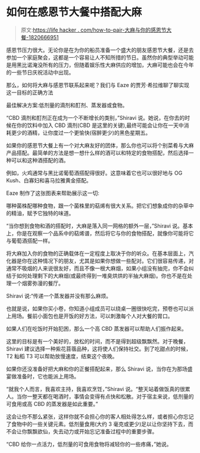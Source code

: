 # 如何在感恩节大餐中搭配大麻

> 原文:[https://life hacker . com/how-to-pair-大麻与你的感恩节大餐-1820666951](https://lifehacker.com/how-to-pair-marijuana-with-your-thanksgiving-meal-1820666951)

感恩节压力很大。无论你是在为你的船员准备一个盛大的朋友感恩节大餐，还是去参加一个家庭聚会，这都是一个容易让人不知所措的节日。虽然你的典型举动可能是用黑比诺淹没所有的压力，但随着娱乐性大麻供应的增加，大麻可能也会在今年的一些节日庆祝活动中出现。

那么，如何将大麻与感恩节联系起来呢？我们与 Eaze 的贾芳·希拉维聊了聊实现这一目标的正确方法

最佳解决方案:低剂量的滴剂和酊剂、蒸发器或食物。

“CBD 滴剂和酊剂正在成为一个不断增长的类别，”Shiravi 说。她说，在你去的时候在你的饮料中加入 CBD 滴剂(CBD 是这里的关键),最终可能会让你在一天中消耗更少的酒精，让你度过一个更愉快(宿醉更少)的黑色星期五。

如果你的感恩节大餐上有一个对大麻友好的团体，那么你也可以将个别菜肴与大麻产品搭配。最简单的方法是想一想什么样的酒可以和特定的食物搭配，然后选择一种可以和这种酒搭配的酒。

例如，火鸡通常与黑比诺葡萄酒搭配得很好。这意味着它也可以很好地与 OG Kush、白寡妇和喜马拉雅黄金搭配。

Eaze 制作了这张图表来帮助展示这一切:

哪种菌株配哪种食物，跟一个菌株里的萜烯有很大关系。把它们想象成你的杂草中的精油，赋予它独特的味道。

“当你想到食物和酒的搭配时，大麻是落入同一网格的额外一层，”Shiravi 说。基本上，你是在观察一个品系中的萜烯谱，然后将它与你的食物搭配，就像你可能将它与葡萄酒搭配一样。

将大麻加入你的食物的正确载体在一定程度上取决于你的听众。在基本层面上，汽化器是你在这种情况下的朋友，尤其是如果你想做一些配对。它们很容易传递，对通常不吸烟的人来说很友好，而且不像一根大麻烟，如果小组没有抽完，你不会纠结于如何处理剩下的大麻烟(或最终得到一堆臭烘烘的半抽大麻烟)。你也不是在处理一个烟雾弥漫的餐厅。

Shiravi 说:“传递一个蒸发器并没有那么麻烦。

也就是说，如果你买小卷，你知道小组成员可以绕桌一圈很快吃完，预卷也可以派上用场。餐前小面包也是开饭的好方法，可以刺激每个人对大餐的胃口。

如果人们在吃饭时开始犯困，那么一个高 CBD 蒸发器可以帮助人们振作起来。

这里的目标是有一个美好的，放松的时间，而不是得到超级飘飘然。对于晚餐，Shiravi 建议选择一种紫花苜蓿品种，这将使人们保持社交。到了吃甜点的时候，T2 籼稻 T3 可以帮助放慢速度，结束这个夜晚。

如果你还没准备好把大麻和你的正餐搭配起来，那么 Shiravi 说，当你在为那场盛宴做准备时，它也能派上用场。

“就我个人而言，我喜欢主持，我喜欢烹饪，”Shiravi 说。“整天站着做饭真的很累人。当你一整天都在喝酒时，事情会变得有点快和松散。对于宿主来说，低剂量的可食用或高 CBD 的蒸发器是如此重要。”

这会让你不那么紧张，这样你就不会担心你的客人相处得怎么样，或者担心你忘记了食物中的一些关键元素。低剂量食用(大约 3 毫克或更少)足以让你坚持下去，而不会让你飘飘欲仙，失去动力或开始忘记准备过程中的重要步骤。

“CBD 给你一点活力，低剂量的可食用食物将减轻你的一些疼痛，”她说。